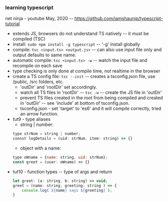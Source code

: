 ### learning typescript
net ninja - youtube May, 2020 -- https://github.com/iamshaunjp/typescript-tutorial
* extends JS, browsers do not understand TS natively -- it must be compiled (TSC)
* install: `sudo npm install -g typescript` -- '-g' install globally
* compile: `tsc <input.ts> <output.js>`  -- can also use input file only and output defaults to same name.
* automatic compile: `tsc <input.ts> -w` -- watch the input file and recompile on each save
* type checking is only done at compile time, not realtime in the browser
* create a TS config file: `tsc --init` -- creates a tsconfig.json file, use /public, /src folders, etc.
    * 'outDir' and 'rootDir' set accordingly.
    * watch all TS files in 'rootDir' -- `tsc -w` -- create the JS file in 'outDir'
    * prevent TS files created in the root from being compiled and created in 'outDir' -- see 'include' at bottom of tsconfig.json.
    * tsconfig.json - set 'target' to 'es6' and it will compile correctly, tried an arrow function.
* tut9 - type aliases
    * string | number:
    ```javascript
    type strNum = string | number;
    connst logDetails = (uid: strNum, item: string) => {}
    ```
    * object with a name:
    ```javascript
    type oWname = {name: string, uid: strNum};
    const greet = (user: oWname) => {}
    ```
* tut10 - function types -- type of args and return
    ```javascript
    let greet: (a: string, b: string) => void;
    greet = (name: string, greeting: string ) => {
        console.log(`${name} says ${greeting}`);
    }
    ```



